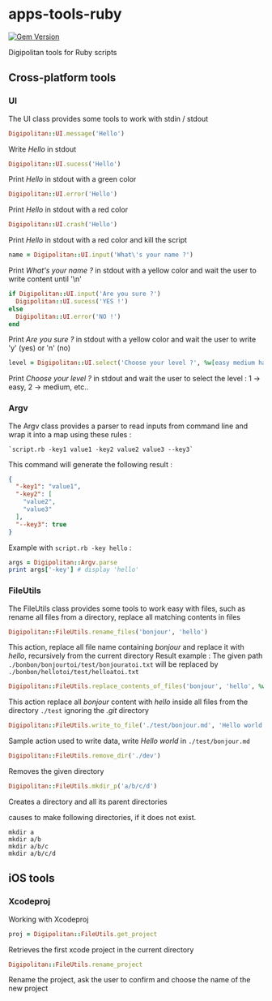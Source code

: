 # apps-tools-ruby

[![Gem Version](https://badge.fury.io/rb/digipolitan-apps-tools.svg)](http://badge.fury.io/rb/digipolitan-apps-tools)

Digipolitan tools for Ruby scripts

## Cross-platform tools

### UI

The UI class provides some tools to work with stdin / stdout

````Ruby
Digipolitan::UI.message('Hello')
````
Write *Hello* in stdout

````Ruby
Digipolitan::UI.sucess('Hello')
````
Print *Hello* in stdout with a green color

````Ruby
Digipolitan::UI.error('Hello')
````
Print *Hello* in stdout with a red color

````Ruby
Digipolitan::UI.crash('Hello')
````
Print *Hello* in stdout with a red color and kill the script

````Ruby
name = Digipolitan::UI.input('What\'s your name ?')
````
Print *What's your name ?* in stdout with a yellow color and wait the user to write content until '\n'

````Ruby
if Digipolitan::UI.input('Are you sure ?')
  Digipolitan::UI.sucess('YES !')
else
  Digipolitan::UI.error('NO !')
end
````
Print *Are you sure ?* in stdout with a yellow color and wait the user to write 'y' (yes) or 'n' (no)

````Ruby
level = Digipolitan::UI.select('Choose your level ?', %w[easy medium hard 'very hard'])
````
Print *Choose your level ?* in stdout and wait the user to select the level : 1 -> easy, 2 -> medium, etc..

### Argv

The Argv class provides a parser to read inputs from command line and wrap it into a map using these rules :
````Sh
`script.rb -key1 value1 -key2 value2 value3 --key3`
````

This command will generate the following result :

````Json
{
  "-key1": "value1",
  "-key2": [
    "value2",
    "value3"
  ],
  "--key3": true
}
````

Example with `script.rb -key hello` :

````Ruby
args = Digipolitan::Argv.parse
print args['-key'] # display 'hello'
````

### FileUtils

The FileUtils class provides some tools to work easy with files, such as rename all files from a directory, replace all matching contents in files

````Ruby
Digipolitan::FileUtils.rename_files('bonjour', 'hello')
````
This action, replace all file name containing *bonjour* and replace it with *hello*, recursively from the current directory
Result example :
The given path `./bonbon/bonjourtoi/test/bonjouratoi.txt` will be replaced by `./bonbon/hellotoi/test/helloatoi.txt`

````Ruby
Digipolitan::FileUtils.replace_contents_of_files('bonjour', 'hello', %w[.git], './test')
````
This action replace all *bonjour* content with *hello* inside all files from the directory `./test` ignoring the *.git* directory

````Ruby
Digipolitan::FileUtils.write_to_file('./test/bonjour.md', 'Hello world')
````
Sample action used to write data, write *Hello world* in `./test/bonjour.md`

````Ruby
Digipolitan::FileUtils.remove_dir('./dev')
````
Removes the given directory

````Ruby
Digipolitan::FileUtils.mkdir_p('a/b/c/d')
````
Creates a directory and all its parent directories

causes to make following directories, if it does not exist.

````Sh
mkdir a
mkdir a/b
mkdir a/b/c
mkdir a/b/c/d
````

## iOS tools

### Xcodeproj

Working with Xcodeproj

````Ruby
proj = Digipolitan::FileUtils.get_project
````
Retrieves the first xcode project in the current directory

````Ruby
Digipolitan::FileUtils.rename_project
````
Rename the project, ask the user to confirm and choose the name of the new project
